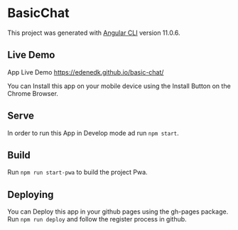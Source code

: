 # BasicChat
This project was generated with [Angular CLI](https://github.com/angular/angular-cli) version 11.0.6.

## Live Demo
App Live Demo
https://edenedk.github.io/basic-chat/

You can Install this app on your mobile device using the Install Button on the Chrome Browser.

## Serve
In order to run this App in Develop mode ad run `npm start`.

## Build
Run `npm run start-pwa` to build the project Pwa.

## Deploying
You can Deploy this app in your github pages using the gh-pages package.
Run `npm run deploy` and follow the register process in github.